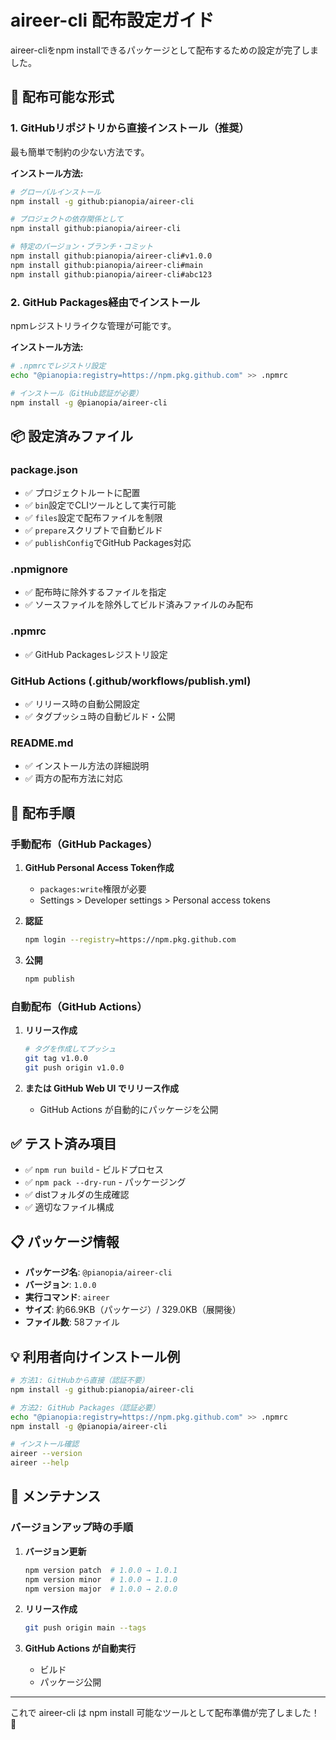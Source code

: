 # aireer-cli 配布設定ガイド

aireer-cliをnpm installできるパッケージとして配布するための設定が完了しました。

## 🎯 配布可能な形式

### 1. GitHubリポジトリから直接インストール（推奨）

最も簡単で制約の少ない方法です。

**インストール方法:**
```bash
# グローバルインストール
npm install -g github:pianopia/aireer-cli

# プロジェクトの依存関係として
npm install github:pianopia/aireer-cli

# 特定のバージョン・ブランチ・コミット
npm install github:pianopia/aireer-cli#v1.0.0
npm install github:pianopia/aireer-cli#main
npm install github:pianopia/aireer-cli#abc123
```

### 2. GitHub Packages経由でインストール

npmレジストリライクな管理が可能です。

**インストール方法:**
```bash
# .npmrcでレジストリ設定
echo "@pianopia:registry=https://npm.pkg.github.com" >> .npmrc

# インストール（GitHub認証が必要）
npm install -g @pianopia/aireer-cli
```

## 📦 設定済みファイル

### package.json
- ✅ プロジェクトルートに配置
- ✅ `bin`設定でCLIツールとして実行可能
- ✅ `files`設定で配布ファイルを制限
- ✅ `prepare`スクリプトで自動ビルド
- ✅ `publishConfig`でGitHub Packages対応

### .npmignore
- ✅ 配布時に除外するファイルを指定
- ✅ ソースファイルを除外してビルド済みファイルのみ配布

### .npmrc
- ✅ GitHub Packagesレジストリ設定

### GitHub Actions (.github/workflows/publish.yml)
- ✅ リリース時の自動公開設定
- ✅ タグプッシュ時の自動ビルド・公開

### README.md
- ✅ インストール方法の詳細説明
- ✅ 両方の配布方法に対応

## 🚀 配布手順

### 手動配布（GitHub Packages）

1. **GitHub Personal Access Token作成**
   - `packages:write`権限が必要
   - Settings > Developer settings > Personal access tokens

2. **認証**
   ```bash
   npm login --registry=https://npm.pkg.github.com
   ```

3. **公開**
   ```bash
   npm publish
   ```

### 自動配布（GitHub Actions）

1. **リリース作成**
   ```bash
   # タグを作成してプッシュ
   git tag v1.0.0
   git push origin v1.0.0
   ```

2. **または GitHub Web UI でリリース作成**
   - GitHub Actions が自動的にパッケージを公開

## ✅ テスト済み項目

- ✅ `npm run build` - ビルドプロセス
- ✅ `npm pack --dry-run` - パッケージング
- ✅ distフォルダの生成確認
- ✅ 適切なファイル構成

## 📋 パッケージ情報

- **パッケージ名**: `@pianopia/aireer-cli`
- **バージョン**: `1.0.0`
- **実行コマンド**: `aireer`
- **サイズ**: 約66.9KB（パッケージ）/ 329.0KB（展開後）
- **ファイル数**: 58ファイル

## 💡 利用者向けインストール例

```bash
# 方法1: GitHubから直接（認証不要）
npm install -g github:pianopia/aireer-cli

# 方法2: GitHub Packages（認証必要）
echo "@pianopia:registry=https://npm.pkg.github.com" >> .npmrc
npm install -g @pianopia/aireer-cli

# インストール確認
aireer --version
aireer --help
```

## 🔧 メンテナンス

### バージョンアップ時の手順

1. **バージョン更新**
   ```bash
   npm version patch  # 1.0.0 → 1.0.1
   npm version minor  # 1.0.0 → 1.1.0
   npm version major  # 1.0.0 → 2.0.0
   ```

2. **リリース作成**
   ```bash
   git push origin main --tags
   ```

3. **GitHub Actions が自動実行**
   - ビルド
   - パッケージ公開

---

これで aireer-cli は npm install 可能なツールとして配布準備が完了しました！🎉 